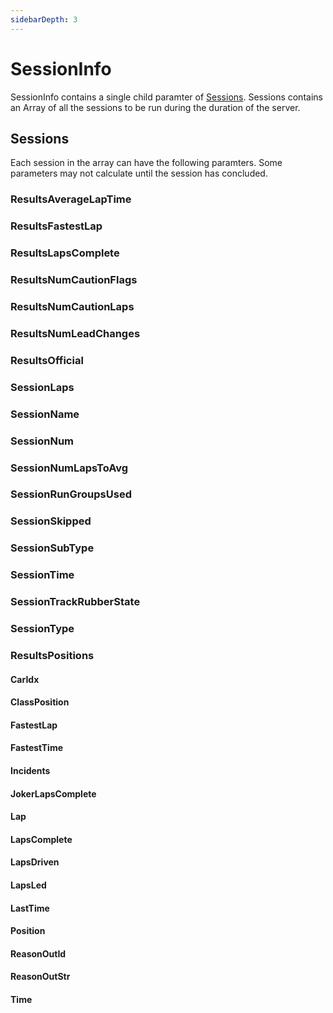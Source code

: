 ```yaml
---
sidebarDepth: 3
---
```


# SessionInfo

SessionInfo contains a single child paramter of [Sessions](#sessions). Sessions contains an Array of all the sessions to be run during the duration of the server.

## Sessions <Badge text="Array" />

Each session in the array can have the following paramters. Some parameters may not calculate until the session has concluded.

### ResultsAverageLapTime

### ResultsFastestLap

### ResultsLapsComplete

### ResultsNumCautionFlags

### ResultsNumCautionLaps

### ResultsNumLeadChanges

### ResultsOfficial

### SessionLaps

### SessionName

### SessionNum

### SessionNumLapsToAvg

### SessionRunGroupsUsed

### SessionSkipped

### SessionSubType

### SessionTime

### SessionTrackRubberState

### SessionType

### ResultsPositions <Badge text="Array" />

#### CarIdx

#### ClassPosition

#### FastestLap

#### FastestTime

#### Incidents

#### JokerLapsComplete

#### Lap

#### LapsComplete

#### LapsDriven

#### LapsLed

#### LastTime

#### Position

#### ReasonOutId

#### ReasonOutStr

#### Time
